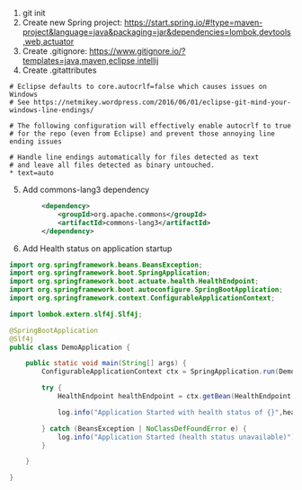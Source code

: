 1. git init
2. Create new Spring project:
  https://start.spring.io/#!type=maven-project&language=java&packaging=jar&dependencies=lombok,devtools,web,actuator
3. Create .gitignore:
  https://www.gitignore.io/?templates=java,maven,eclipse,intellij
4. Create .gitattributes
```properties
# Eclipse defaults to core.autocrlf=false which causes issues on Windows
# See https://netmikey.wordpress.com/2016/06/01/eclipse-git-mind-your-windows-line-endings/

# The following configuration will effectively enable autocrlf to true
# for the repo (even from Eclipse) and prevent those annoying line ending issues

# Handle line endings automatically for files detected as text
# and leave all files detected as binary untouched.
* text=auto
```
5. Add commons-lang3 dependency
```xml
		<dependency>
			<groupId>org.apache.commons</groupId>
			<artifactId>commons-lang3</artifactId>
		</dependency>
```
6. Add Health status on application startup
```java
import org.springframework.beans.BeansException;
import org.springframework.boot.SpringApplication;
import org.springframework.boot.actuate.health.HealthEndpoint;
import org.springframework.boot.autoconfigure.SpringBootApplication;
import org.springframework.context.ConfigurableApplicationContext;

import lombok.extern.slf4j.Slf4j;

@SpringBootApplication
@Slf4j
public class DemoApplication {

	public static void main(String[] args) {
		ConfigurableApplicationContext ctx = SpringApplication.run(DemoApplication.class, args);

		try {
			HealthEndpoint healthEndpoint = ctx.getBean(HealthEndpoint.class);

			log.info("Application Started with health status of {}",healthEndpoint.health().getStatus());

		} catch (BeansException | NoClassDefFoundError e) {
			log.info("Application Started (health status unavailable)");			
		}

	}

}
```
